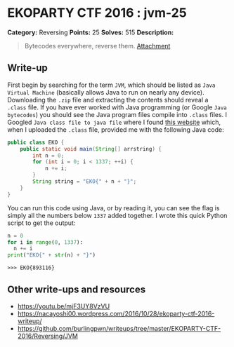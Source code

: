 # EKOPARTY CTF 2016 : jvm-25

**Category:** Reversing
**Points:** 25
**Solves:** 515
**Description:**

> Bytecodes everywhere, reverse them.
> [Attachment](rev25.zip)

## Write-up

First begin by searching for the term `JVM`, which should be listed as `Java Virtual Machine` (basically allows Java to run on nearly any device). Downloading the `.zip` file and extracting the contents should reveal a `.class` file. If you have ever worked with Java programming (or Google `Java bytecodes`) you should see the Java program files compile into `.class` files. I Googled `Java class file to java file` where I found [this website](http://www.javadecompilers.com/) which, when I uploaded the `.class` file, provided me with the following Java code:

```Java
public class EKO {
    public static void main(String[] arrstring) {
        int n = 0;
        for (int i = 0; i < 1337; ++i) {
            n += i;
        }
        String string = "EKO{" + n + "}";
    }
}
```

You can run this code using Java, or by reading it, you can see the flag is simply all the numbers below `1337` added together. I wrote this quick Python script to get the output:

```Python
n = 0
for i in range(0, 1337):
  n += i
print("EKO{" + str(n) + "}")
```

`>>> EKO{893116}`

## Other write-ups and resources

* https://youtu.be/mjF3UY8VzVU
* https://nacayoshi00.wordpress.com/2016/10/28/ekoparty-ctf-2016-writeup/
* https://github.com/burlingpwn/writeups/tree/master/EKOPARTY-CTF-2016/Reversing/JVM
